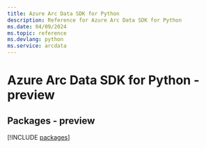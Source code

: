 ```yaml
---
title: Azure Arc Data SDK for Python
description: Reference for Azure Arc Data SDK for Python
ms.date: 04/09/2024
ms.topic: reference
ms.devlang: python
ms.service: arcdata
---
```

# Azure Arc Data SDK for Python - preview
## Packages - preview
[!INCLUDE [packages](arc-data-index.md)]
